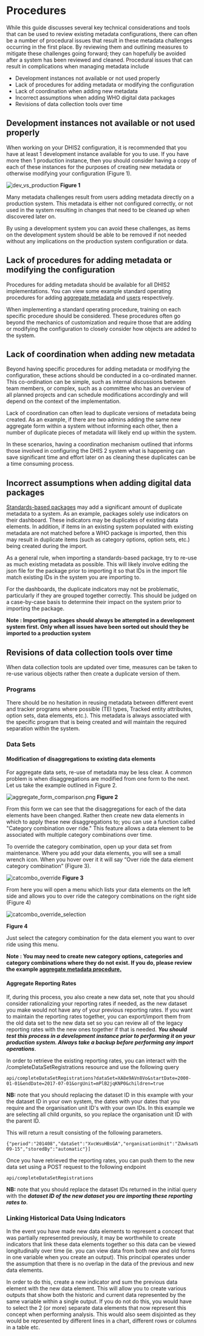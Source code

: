 # Procedures

While this guide discusses several key technical considerations and tools that can be used to review existing metadata configurations, there can often be a number of procedural issues that result in these metadata challenges occurring in the first place. By reviewing them and outlining measures to mitigate these challenges going forward; they can hopefully be avoided after a system has been reviewed and cleaned. Procedural issues that can result in complications when managing metadata include

- Development instances not available or not used properly
- Lack of procedures for adding metadata or modifying the configuration
- Lack of coordination when adding new metadata
- Incorrect assumptions when adding WHO digital data packages
- Revisions of data collection tools over time

## Development instances not available or not used properly

When working on your DHIS2 configuration, it is recommended that you have at least 1 development instance available for you to use. If you have more then 1 production instance, then you should consider having a copy of each of these instances for the purposes of creating new metadata or otherwise modifying your configuration (Figure 1).

![dev_vs_production](resources/images/dev_vs_production.png)
**Figure 1**

Many metadata challenges result from users adding metadata directly on a production system. This metadata is either not configured correctly, or not used in the system resulting in changes that need to be cleaned up when discovered later on.

By using a development system you can avoid these challenges, as items on the development system should be able to be removed if not needed without any implications on the production system configuration or data.

## Lack of procedures for adding metadata or modifying the configuration

Procedures for adding metadata should be available for all DHIS2 implementations. You can view some example standard operating procedures for adding [aggregate metadata](https://docs.google.com/document/d/1VXnF5KPfiD45h6wH04kUNShQVno--TmckMHMyLqZm5I/edit?usp=sharing) and [users](https://docs.google.com/document/d/1pqEQVV5JR7tyo8Zd09vDi3RVQ9E9R782OYNl-w9-5zQ/edit?usp=sharing) respectively.

When implementing a standard operating procedure, training on each specific procedure should be considered. These procedures often go beyond the mechanics of customization and require those that are adding or modifying the configuration to closely consider how objects are added to the system.

## Lack of coordination when adding new metadata

Beyond having specific procedures for adding metadata or modifying the configuration, these actions should be conducted in a co-ordinated manner. This co-ordination can be simple, such as internal discussions between team members, or complex, such as a committee who has an overview of all planned projects and can schedule modifications accordingly and will depend on the context of the implementation.

Lack of coordination can often lead to duplicate versions of metadata being created. As an example, if there are two admins adding the same new aggregate form within a system without informing each other, then a number of duplicate pieces of metadata will likely end up within the system.

In these scenarios, having a coordination mechanism outlined that informs those involved in configuring the DHIS 2 system what is happening can save significant time and effort later on as cleaning these duplicates can be a time consuming process.

## Incorrect assumptions when adding digital data packages

[Standards-based packages](https://dhis2.org/who/) may add a significant amount of duplicate metadata to a system. As an example, packages solely use indicators on their dashboard. These indicators may be duplicates of existing data elements. In addition, if items in an existing system populated with existing metadata are not matched before a WHO package is imported, then this may result in duplicate items (such as category options, option sets, etc.) being created during the import.

As a general rule, when importing a standards-based package, try to re-use as much existing metadata as possible. This will likely involve editing the json file for the package prior to importing it so that IDs in the import file match existing IDs in the system you are importing to.

For the dashboards, the duplicate indicators may not be problematic, particularly if they are grouped together correctly. This should be judged on a case-by-case basis to determine their impact on the system prior to importing the package.

**Note : Importing packages should always be attempted in a development system first. Only when all issues have been sorted out should they be imported to a production system**

## Revisions of data collection tools over time

When data collection tools are updated over time, measures can be taken to re-use various objects rather then create a duplicate version of them.  

### Programs

There should be no hesitation in reusing metadata between different event and tracker programs where possible (TEI types, Tracked entity attributes, option sets, data elements, etc.). This metadata is always associated with the specific program that is being created and will maintain the required separation within the system.

### Data Sets

#### Modification of disaggregations to existing data elements

For aggregate data sets, re-use of metadata may be less clear. A common problem is when disaggregations are modified from one form to the next. Let us take the example outlined in Figure 2.

![aggregate_form_comparison.png](resources/images/aggregate_form_comparison.png)
**Figure 2**

From this form we can see that the disaggregations for each of the data elements have been changed. Rather then create new data elements in which to apply these new disaggregations to; you can use a function called "Category combination over ride." This feature allows a data element to be associated with multiple category combinations over time.

To override the category combination, open up your data set from maintenance. Where you add your data elements, you will see a small wrench icon. When you hover over it it will say “Over ride the data element category combination” (Figure 3).

![catcombo_override](resources/images/catcombo_override.png)
**Figure 3**

From here you will open a menu which lists your data elements on the left side and allows you to over ride the category combinations on the right side (Figure 4)

![catcombo_override_selection](resources/images/catcombo_override_selection.png)

**Figure 4**

Just select the category combination for the data element you want to over ride using this menu.

**Note : You may need to create new category options, categories and category combinations where they do not exist. If you do, please review the example [aggregate metadata procedure.](https://docs.google.com/document/d/1VXnF5KPfiD45h6wH04kUNShQVno--TmckMHMyLqZm5I/edit?usp=sharing)**

#### Aggregate Reporting Rates

If, during this process, you also create a new data set, note that you should consider rationalizing your reporting rates if needed, as the new dataset you make would not have any of your previous reporting rates. If you want to maintain the reporting rates together, you can export/import them from the old data set to the new data set so you can review all of the legacy reporting rates with the new ones together if that is needed. ***You should test this process in a development instance prior to performing it on your production system. Always take a backup before performing any import operations***.

In order to retrieve the existing reporting rates, you can interact with the /completeDataSetRegistrations resource and use the following query

```
api/completeDataSetRegistrations?dataSet=XA8e9AVn8Vo&startDate=2000-01-01&endDate=2017-07-01&orgUnit=mPlB2jqKNP0&children=true
```

**NB:** note that you should replacing the dataset ID in this example with your the dataset ID in your own system, the dates with your dates that you require and the organisation unit ID's with your own IDs. In this example we are selecting all child orgunits, so you replace the organisation unit ID with the parent ID. 

This will return a result consisting of the following parameters.

```
{"period":"201408","dataSet":"XvcWsuHBsGA","organisationUnit":"ZUwksatWvE8","attributeOptionCombo":"HllvX50cXC0","date":"2014-09-15","storedBy":"automatic"}]
```
Once you have retrieved the reporting rates, you can push them to the new data set using a POST request to the following endpoint

```
api/completeDataSetRegistrations
```

**NB:** note that you should replace the dataset IDs returned in the initial query with the ***dataset ID of the new dataset you are importing these reporting rates to***.

### Linking Historical Data Using Indicators

In the event you have made new data elements to represent a concept that was partially represented previously, it may be worthwhile to create indicators that link these data elements together so this data can be viewed longitudinally over time (ie. you can view data from both new and old forms in one variable when you create an output). This principal operates under the assumption that there is no overlap in the data of the previous and new data elements. 

In order to do this, create a new indicator and sum the previous data element with the new data element. This will allow you to create various outputs that show both the historic and current data represented by the same variable within a single output. If you do not do this, you would have to select the 2 (or more) separate data elements that now represent this concept when performing analysis. This would also seem disjointed as they would be represented by different lines in a chart, different rows or columns in a table etc. 